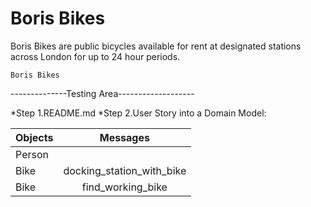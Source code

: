 # Boris Bikes #

Boris Bikes are public bicycles available for rent at designated stations across London for up to 24 hour periods.

```Boris Bikes```


--------------Testing Area-------------------

*Step 1.README.md
*Step 2.User Story into a Domain Model:


|Objects | Messages                |
|--------|:-----------------------:|
|Person  |                         |
|Bike    |docking_station_with_bike|
|Bike    |find_working_bike        |
